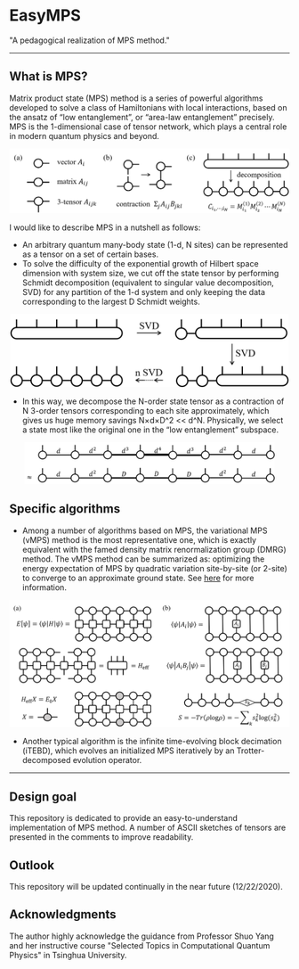 # EasyMPS
"A pedagogical realization of MPS method."

---------------------------------

## What is MPS?

Matrix product state (MPS) method is a series of powerful algorithms developed to solve a class of Hamiltonians with local interactions, based on the ansatz of “low entanglement”, or “area-law entanglement” precisely. MPS is the 1-dimensional case of tensor network, which plays a central role in modern quantum physics and beyond.

<p align="center">
<img src="https://raw.githubusercontent.com/Haokai-Zhang/EasyMPS/main/image/penrose_tensor_sketch.png" alt="Penrose tensor graph representations." width="600"/>
</p>

I would like to describe MPS in a nutshell as follows:

- An arbitrary quantum many-body state (1-d, N sites) can be represented as a tensor on a set of certain bases.
- To solve the difficulty of the exponential growth of Hilbert space dimension with system size, we cut off the state tensor by performing Schmidt decomposition (equivalent to singular value decomposition, SVD) for any partition of the 1-d system and only keeping the data corresponding to the largest D Schmidt weights.

<p align="center">
<img src="https://raw.githubusercontent.com/Haokai-Zhang/EasyMPS/main/image/mps_sketch.png" alt="Tensor decomposes to MPS." width="500"/>
</p>

- In this way, we decompose the N-order state tensor as a contraction of N 3-order tensors corresponding to each site approximately, which gives us huge memory savings N×d×D^2 << d^N. Physically, we select a state most like the original one in the “low entanglement” subspace.

<p align="center">
<img src="https://raw.githubusercontent.com/Haokai-Zhang/EasyMPS/main/image/svd_approximate.png" alt="Reduced bond dimensions." width="450"/>
</p>

## Specific algorithms

- Among a number of algorithms based on MPS, the variational MPS (vMPS) method is the most representative one, which is exactly equivalent with the famed density matrix renormalization group (DMRG) method. The vMPS method can be summarized as: optimizing the energy expectation of MPS by quadratic variation site-by-site (or 2-site) to converge to an approximate ground state. See [here](https://www.zhihu.com/question/270191605/answer/1585609137) for more information.

<p align="center">
<img src="https://raw.githubusercontent.com/Haokai-Zhang/EasyMPS/main/image/vmps_sketch.png" alt="vMPS algorithm." width="600"/>
</p>

- Another typical algorithm is the infinite time-evolving block decimation (iTEBD), which evolves an initialized MPS iteratively by an Trotter-decomposed evolution operator.


---------------------------------

## Design goal

This repository is dedicated to provide an easy-to-understand implementation of MPS method. A number of ASCII sketches of tensors are presented in the comments to improve readability.

## Outlook

This repository will be updated continually in the near future (12/22/2020).

## Acknowledgments

The author highly acknowledge the guidance from Professor Shuo Yang and her instructive course "Selected Topics in Computational Quantum Physics" in Tsinghua University.